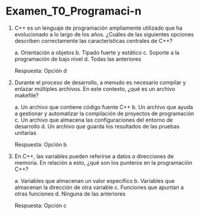 # Examen_T0_Programaci-n

1. C++ es un lenguaje de programación ampliamente utilizado que ha evolucionado a lo largo de los años. ¿Cuáles de las siguientes opciones describen correctamente las características centrales de C++?

    a. Orientación a objetos
    b. Tipado fuerte y estático
    c. Soporte a la programación de bajo nivel
    d. Todas las anteriores
    
    Respuesta: Opción d

2. Durante el proceso de desarrollo, a menudo es necesario compilar y enlazar múltiples archivos. En este contexto, ¿qué es un archivo makefile?

    a. Un archivo que contiene código fuente C++
    b. Un archivo que ayuda a gestionar y automatizar la compilación de proyectos de programación
    c. Un archivo que almacena las configuraciones del entorno de desarrollo
    d. Un archivo que guarda los resultados de las pruebas unitarias
    
    Respuesta: Opción b
    
3. En C++, las variables pueden referirse a datos o direcciones de memoria. En relación a esto, ¿qué son los punteros en la programación C++?

    a. Variables que almacenan un valor específico
    b. Variables que almacenan la dirección de otra variable
    c. Funciones que apuntan a otras funciones
    d. Ninguna de las anteriores
    
    Respuesta: Opción c
